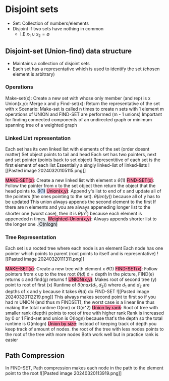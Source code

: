 # Disjoint sets
* Set: Collection of numbers/elements
* Disjoint if two sets have nothing in common
	* I.E $x_{1} \cup x_{2} = \emptyset$  
## Disjoint-set (Union-find) data structure
* Maintains a collection of disjoint sets
* Each set has a representative which is used to identify the set (chosen element is arbitrary) 
### Operations
Make-set(x): Create a new set with whose only member (and rep) is x
Union(x,y): Merge x and y
Find-set(x): Return the representative of the set with x
Scenario:
	Make-set is called n times to create n sets with 1 element
	m operations of UNION and FIND-SET are performed (m - 1 unions)
Important for finding connected components of an undirected graph or minimum spanning tree of a weighted graph

### Linked List representation
Each set has its own linked list with elements of the set (order doesnt matter)
Set object points to tail and head
Each set has two pointers, next and set pointer (points back to set object)
Representitive of each set is the first element of each list
Essentially a singly linked-list of linked-lists
![[Pasted image 20240320105115.png]]

<mark style="background: #FF5582A6;">MAKE-SET(x)</mark>: Create a new linked list with element x $\theta(1)$
<mark style="background: #FF5582A6;">FIND-SET(x)</mark>: Follow the pointer from x to the set object then return the object that the head points to. <mark style="background: #ADCCFFA6;">$\theta(1)$</mark>
<mark style="background: #FF5582A6;">Union(x,y)</mark>: Append y's list to end of x and update all of the pointers (the ones pointing to the set). $\theta(len(y))$ because all of y has to be updated
	This union always appends the second element to the first
	If there are n elements and you are always appeneding longer list to the shorter one (worst case), then it is $\theta(n^2)$ because each element is appeneded n times.
<mark style="background: #FF5582A6;">Weighted-Union(x,y)</mark>: Always appends shorter list to the longer one
	.<mark style="background: #CACFD9A6;">	O(nlogn)</mark>


### Tree Representation 
Each set is a rooted tree where each node is an element
Each node has one pointer which points to parent (root points to itself and is representative)
![[Pasted image 20240320111311.png]]

<mark style="background: #FF5582A6;">MAKE-SET(x)</mark>: Create a new tree with element x $\theta(1)$
<mark style="background: #FF5582A6;">FIND-SET(x)</mark>: Follow pointers from x up to the tree root $\theta(d)$ d = depth
	In the picture, FIND(e) returns c and find(g) returns f
<mark style="background: #FF5582A6;">UNION(x,y)</mark>: Makes root of second tree (y) point to root of first (x)
	Runtime of $\theta(max(d_{1}, d_{2}))$ where $d_{1}$ and $d_{2}$  are depths of x and y because it takes $\theta(d)$ do FIND-SET 
	![[Pasted image 20240320112219.png]]
	This always makes second point to first so if you had m UNION (and thus m FINDSET), the worst case is a linear line thus making the total runtime O(mn) or O(n^2)
<mark style="background: #FF5582A6;">Union by rank</mark>: Root of tree with smaller rank (depth) points to root of tree with higher rank
	Rank is increased by 0 or 1
	Find-set and union is O(logn)  because that's the depth so the total runtime is O(mlogn)
<mark style="background: #FF5582A6;">Union by size</mark>: Instead of keeping track of depth you keep track of amount of nodes. the root of the tree with less nodes points to the root of the tree with more nodes
	Both work well but in practice rank is easier


## Path Compression
In FIND-SET, Path compression makes each node in the path to the element point to the root
![[Pasted image 20240320113919.png]]